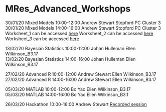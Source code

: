 # MRes_Advanced_Workshops

30/01/20	Mixed Models	10:00-12:00	Andrew Stewart	Stopford PC Cluster 3  
30/01/20	Mixed Models	14:00-16:00	Andrew Stewart	Stopford PC Cluster 3 
Worksheet_1 can be accessed [here](https://ajstewartlang.github.io/MRes_Advanced_Workshops/Workshop_Mixed_Models/worksheets/worksheet_1.html) 
Worksheet_2 can be accessed [here](https://ajstewartlang.github.io/MRes_Advanced_Workshops/Workshop_Mixed_Models/worksheets/worksheet_2.html) 
Worksheet_3 can be accessed [here](https://ajstewartlang.github.io/MRes_Advanced_Workshops/Workshop_Mixed_Models/worksheets/worksheet_3.html) 

13/02/20	Bayesian Statistics	10:00-12:00	Johan Hulleman	Ellen Wilkinson_B3.17  
13/02/20	Bayesian Statistics	14:00-16:00	Johan Hulleman	Ellen Wilkinson_B3.17

27/02/20	Advanced R	10:00-12:00	Andrew Stewart	Ellen Wilkinson_B3.17  
27/02/20	Advanced R	14:00-16:00	Andrew Stewart	Ellen Wilkinson_B3.17

05/03/20	MATLAB	10:00-12:00	Bo Yao	Ellen Wilkinson_B3.17  
05/03/20	MATLAB	14:00-16:00	Bo Yao	Ellen Wilkinson_B3.1

26/03/20	Hackathon	10:00-16:00	Andrew Stewart [Recorded session](https://youtu.be/uuz0lvYtJrY)
